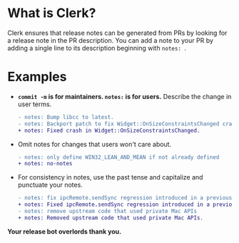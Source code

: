 # What is Clerk?

Clerk ensures that release notes can be generated from PRs by looking for
a release note in the PR description. You can add a note to your PR by
adding a single line to its description beginning with `notes: `.

# Examples
  
* **`commit -m` is for maintainers. `notes:` is for users.**
  Describe the change in user terms.
  ```diff
  - notes: Bump libcc to latest.
  - notes: Backport patch to fix Widget::OnSizeConstraintsChanged crash (3.0.x)
  + notes: Fixed crash in Widget::OnSizeConstraintsChanged.
  ```

* Omit notes for changes that users won't care about.
  ```diff
  - notes: only define WIN32_LEAN_AND_MEAN if not already defined
  + notes: no-notes
  ```

* For consistency in notes, use the past tense and capitalize and punctuate your notes.
  ```diff
  - notes: fix ipcRemote.sendSync regression introduced in a previous 3.0.0 beta
  + notes: Fixed ipcRemote.sendSync regression introduced in a previous 3.0.0 beta.
  - notes: remove upstream code that used private Mac APIs
  + notes: Removed upstream code that used private Mac APIs.
  ```

**Your release bot overlords thank you.**

